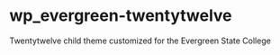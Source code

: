 wp_evergreen-twentytwelve
=========================

Twentytwelve child theme customized for the Evergreen State College
